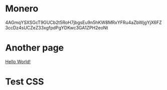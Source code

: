 # Monero
4AGmqYSXSGcT9GUCb2t5RoH7jbgsEu9n5hKW8MRxYFRu4aZbWjgYjX6FZ3ccDz4sUCZeZ33xgfpdPgYDKwc3GA1ZPH2eoNt

# Another page
[Hello World!](hello_world.md)

# Test CSS
<style>
.red
{
    color: red
}
<\style>

```bash { .red }
git remote add origin github.com
```

3.1415 { #identifier .red }

